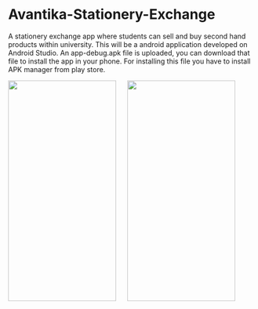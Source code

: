 # Avantika-Stationery-Exchange
A stationery exchange app where students can sell and buy second hand products within university. This will be a android application developed on Android Studio.
An app-debug.apk file is uploaded, you can download that file to install the app in your phone. For installing this file you have to install APK manager from play store.


<img align = "left" src="https://user-images.githubusercontent.com/70309589/118934413-f6e67300-b967-11eb-86f0-233de81dcd1b.png" width="220" height = "450">             
<img align = "left" src="https://user-images.githubusercontent.com/70309589/118939694-96f2cb00-b96d-11eb-9337-86682efc4f9e.JPG" hspace = "20" width="220" height = "450">

